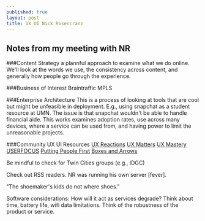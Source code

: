 ```yaml
---
published: true
layout: post
title: UX UI Nick Rosencranz
---
```


## Notes from my meeting with NR
###Content Strategy
a plannful approach to examine what we do online. We'll look at the words we use, the consistency across content, and generally how people go through the experience.

###Business of Interest 
Braintraffic MPLS

###Enterprise Architecture
This is a process of looking at tools that are cool but might be unfeasible in deployment. E.g., using snapchat as a student resource at UMN. The issue is that snapchat wouldn't be able to handle financial aide. This works examines adoption rates, use across many devices, where a service can be used from, and having power to limit the unreasonable projects.

###Community UX UI Resources
[UX Reactions](http://uxreactions.com/)
[UX Matters](http://www.uxmatters.com/)
[UX Mastery](http://uxmastery.com/)
[USERFOCUS](http://userfocus.co.uk/)
[Putting People First](http://blog.experientia.com/)
[Boxes and Arrows](http://boxesandarrows.com/)

Be mindful to check for Twin Cities groups (e.g., IDGC)

Check out RSS readers. NR was running his own server [fever].

"The shoemaker's kids do not where shoes."

Software considerations: How will it act as services degrade? Think about time, battery life, wifi data limitations. Think of the robustness of the product or service.

